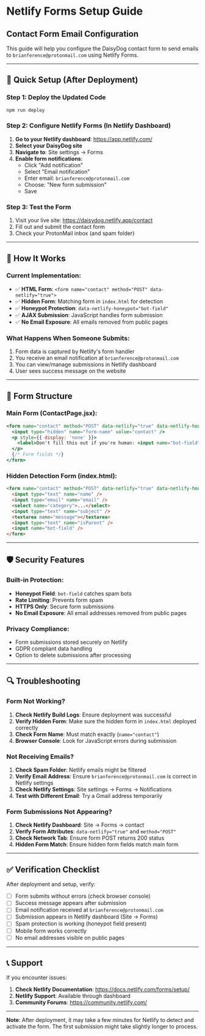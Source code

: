 # Netlify Forms Setup Guide
## Contact Form Email Configuration

This guide will help you configure the DaisyDog contact form to send emails to `brianference@protonmail.com` using Netlify Forms.

---

## 🚀 Quick Setup (After Deployment)

### **Step 1: Deploy the Updated Code**
```bash
npm run deploy
```

### **Step 2: Configure Netlify Forms (In Netlify Dashboard)**

1. **Go to your Netlify dashboard**: https://app.netlify.com/
2. **Select your DaisyDog site**
3. **Navigate to**: Site settings → Forms
4. **Enable form notifications**:
   - Click "Add notification"
   - Select "Email notification"
   - Enter email: `brianference@protonmail.com`
   - Choose: "New form submission"
   - Save

### **Step 3: Test the Form**
1. Visit your live site: https://daisydog.netlify.app/contact
2. Fill out and submit the contact form
3. Check your ProtonMail inbox (and spam folder)

---

## 📧 How It Works

### **Current Implementation:**
- ✅ **HTML Form**: `<form name="contact" method="POST" data-netlify="true">`
- ✅ **Hidden Form**: Matching form in `index.html` for detection
- ✅ **Honeypot Protection**: `data-netlify-honeypot="bot-field"`
- ✅ **AJAX Submission**: JavaScript handles form submission
- ✅ **No Email Exposure**: All emails removed from public pages

### **What Happens When Someone Submits:**
1. Form data is captured by Netlify's form handler
2. You receive an email notification at `brianference@protonmail.com`
3. You can view/manage submissions in Netlify dashboard
4. User sees success message on the website

---

## 🔧 Form Structure

### **Main Form (ContactPage.jsx):**
```jsx
<form name="contact" method="POST" data-netlify="true" data-netlify-honeypot="bot-field">
  <input type="hidden" name="form-name" value="contact" />
  <p style={{ display: 'none' }}>
    <label>Don't fill this out if you're human: <input name="bot-field" /></label>
  </p>
  {/* Form fields */}
</form>
```

### **Hidden Detection Form (index.html):**
```html
<form name="contact" method="POST" data-netlify="true" data-netlify-honeypot="bot-field" hidden>
  <input type="text" name="name" />
  <input type="email" name="email" />
  <select name="category">...</select>
  <input type="text" name="subject" />
  <textarea name="message"></textarea>
  <input type="text" name="isParent" />
  <input name="bot-field" />
</form>
```

---

## 🛡️ Security Features

### **Built-in Protection:**
- **Honeypot Field**: `bot-field` catches spam bots
- **Rate Limiting**: Prevents form spam
- **HTTPS Only**: Secure form submissions
- **No Email Exposure**: All email addresses removed from public pages

### **Privacy Compliance:**
- Form submissions stored securely on Netlify
- GDPR compliant data handling
- Option to delete submissions after processing

---

## 🔍 Troubleshooting

### **Form Not Working?**
1. **Check Netlify Build Logs**: Ensure deployment was successful
2. **Verify Hidden Form**: Make sure the hidden form in `index.html` deployed correctly
3. **Check Form Name**: Must match exactly (`name="contact"`)
4. **Browser Console**: Look for JavaScript errors during submission

### **Not Receiving Emails?**
1. **Check Spam Folder**: Netlify emails might be filtered
2. **Verify Email Address**: Ensure `brianference@protonmail.com` is correct in Netlify settings
3. **Check Netlify Settings**: Site settings → Forms → Notifications
4. **Test with Different Email**: Try a Gmail address temporarily

### **Form Submissions Not Appearing?**
1. **Check Netlify Dashboard**: Site → Forms → contact
2. **Verify Form Attributes**: `data-netlify="true"` and `method="POST"`
3. **Check Network Tab**: Ensure form POST returns 200 status
4. **Hidden Form Match**: Ensure hidden form fields match main form

---

## ✅ Verification Checklist

After deployment and setup, verify:
- [ ] Form submits without errors (check browser console)
- [ ] Success message appears after submission
- [ ] Email notification received at `brianference@protonmail.com`
- [ ] Submission appears in Netlify dashboard (Site → Forms)
- [ ] Spam protection is working (honeypot field present)
- [ ] Mobile form works correctly
- [ ] No email addresses visible on public pages

---

## 📞 Support

If you encounter issues:
1. **Check Netlify Documentation**: https://docs.netlify.com/forms/setup/
2. **Netlify Support**: Available through dashboard
3. **Community Forums**: https://community.netlify.com/

---

**Note**: After deployment, it may take a few minutes for Netlify to detect and activate the form. The first submission might take slightly longer to process.
